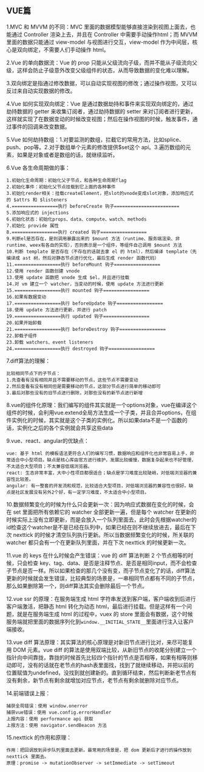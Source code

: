 ## VUE篇

1.MVC 和 MVVM 的不同：MVC 里面的数据模型能够直接渲染到视图上面去，也能通过 Controller 渲染上去，并且在 Controller 中需要手动操作html；而 MVVM 里面的数据只能通过 view-model 与视图进行交互，view-model 作为中间层，核心是双向绑定，不需要人们手动操作 html。

2.Vue 的单向数据流：Vue 的 prop 只能从父级流向子级，而并不能从子级流向父级，这样会防止子级意外改变父级组件的状态，从而导致数据的变化难以理解。

3.双向绑定是指通过修改数据，可以自动实现视图的修改；通过操作视图，又可以反过来自动实现数据的修改。

4.Vue 如何实现双向绑定：Vue 是通过数据劫持和事件来实现双向绑定的，通过劫持数据的 getter 来收集订阅者，通过劫持数据的 setter 来对订阅者进行更新，这样就实现了在数据变动的时候改变视图；然后在操作视图的时候，触发事件，通过事件的回调来改变数据。

5.Vue 如何劫持数组：1.对要监测的数组，拦截它的常用方法，比如splice、push、pop等。2.对于数组单个元素的修改提供$set这个 api。3.遍历数组的元素，如果是对象或者是数组的话，就继续监听。

6.Vue 各生命周期做的事：

```
1.初始化生命周期：初始化父子节点，和各种生命周期flag
2.初始化事件：初始化父节点挂载到它上面的各种事件
3.初始化render相关：挂载createElement，把slot的vnode变成slot对象，添加响应式的 $attrs 和 $listeners
4.=================执行 beforeCreate 钩子========================
5.添加响应式的 injections
6.初始化状态：初始化props、data、compute、watch、methods
7.初始化 provide 属性
8.=================执行 created 钩子=================
9.判断el是否存在，是则调用暴露出来的 $mount 方法（runtime、服务端渲染、非runtime、weex有各自的实现），否则表示是一个组件，等组件自己调用 $mount 方法
10.判断 template 是否存在（不存在的话就去拿 el 的 html），然后编译 template（先编译成 ast 树，然后对静态节点进行优化，最后生成 render 函数代码）
11.=================执行 beforeMount 钩子=================
12.使用 render 函数创建 vnode
13.使用 update 函数把 vnode 生成 $el，并且进行挂载
14.对 vm 建立一个 watcher，当变动的时候，使用 update 方法进行更新
15.=================执行 mounted 钩子=================
16.如果有数据变动
17.=================执行 beforeUpdate 钩子=================
18.使用 update 方法进行更新，并进行 patch
19.=================执行 updated 钩子=================
20.如果开始卸载
21.=================执行 beforeDestroy 钩子=================
22.卸载子组件
23.卸载 watchers、event listeners
24.=================执行 destroyed 钩子=================
```

7.diff算法的理解：

```
比较相同节点下的子节点：
1.先查看有没有相同并且不需要移动的节点，这些节点不需要变动
2.然后查看有没有相同但是需要移动的节点，这部分节点进行简单的移动即可
3.最后对那些没有的旧节点进行删除，对那些没有的新节点进行新增
```

8.vue的组件化原理：我们编写的组件其实就是一个options对象，vue在编译这个组件的时候，会利用vue.extend全局方法生成一个子类，并且合并options，在组件实例化的时候，其实就是这个子类的实例化。所以如果data不是一个函数的话，实例化之后的各个实例就会共享这些data

9.vue、react、angular的优缺点：

```
vue: 基于 html 的模板语法更符合人们的编写习惯，数据响应和组件化也非常容易上手，非常适合中小型项目。缺点是核心库由官方进行维护，发展比较缓慢，数据复杂起来也不好管理，不太适合大型项目；不太兼容低端浏览器。
react: 生态非常丰富，大中小性项目都很适合；缺点是学习难度比较陡峭，对低端浏览器的兼容性比较差。
angular: 有一整套的开发流和规范，比较适合大型项目，对低端浏览器的兼容性也很好。缺点是社区发展没有另外2个好，有一定学习难度，不太适合中小型项目。
```

10.数据频繁变化的时候为什么只会更新一次：因为响应式数据在变化的时候，会在 set 里面把所有依赖它的 watcher 全部更新一遍，但是每个 watcher 在更新的时候实际上没有立即更新，而是会放入一个队列里面去，此时会先根据watcher的id检查这个watcher是不是已经在队列中，如果已经在则不继续放进去，最后在下次 nexttick 的时候才清空队列执行更新。所以当数据频繁变化的时候，所关联的 watcher 都只会有一个在更新队列里面，并在下次 nexttick 的时候更新一次。

11.vue 的 keys 在什么时候会产生错误：vue 的 diff 算法判断 2 个节点相等的时候，只会检查 key、tag、data、是否是注释节点、是否是相同input，而不会检查子节点是否一样。所以如果检查的那几个没有变，而子节点变化了的话，diff算法更新的时候就会发生错误，比较典型的场景是，一串相同节点都有不同的子节点，那么如果删除第一个，则diff算法其实会删除最后一个节点。

12.vue ssr 的原理：在服务端生成 html 字符串发送到客户端，客户端收到后进行客户端激活，把静态 html 转化为动态 html，最后进行挂载。但是这样有一个问题，就是在服务端生成 html 的过程中，vuex 的 store 里面会有数据，这个时候服务端就把里面的数据序列化到```window.__INITIAL_STATE__```里面进行注入让客户端接收。

13.vue diff 算法原理：其实算法的核心原理是对新旧节点进行比对，来尽可能复用 DOM 元素。vue diff 的算法是使用双端比较，从新旧节点的收尾分别建立一个指针向中间靠拢，靠拢的时候首先比较四个指针的节点是否相等，如果有相等则移动即可，没有的话就在老节点的hash表里面找，找到了就继续移动，并把以前的位置赋值为undefined，没找到就创建新的。直到循环结束，然后判断新老节点有没有剩余，新节点有剩余就增加对应节点，老节点有剩余就删除对应节点。

14.前端错误上报：

```
捕获全局错误：使用 window.onerror
捕获vue错误：使用 vue.config.errorHandler
上报内容：使用 performance api 获取
上报方法：使用 navigator.sendBeacon 方法
```

15.nexttick 的作用和原理：

```
作用：把回调放到异步队列里面去更新。最常用的场景是，把 dom 更新后才进行的操作放到 nexttick 里面去。
原理：promise -> mutationObserver -> setImmediate -> setTimeout
```